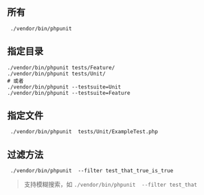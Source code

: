 ## 所有

` ./vendor/bin/phpunit`

## 指定目录

```
./vendor/bin/phpunit tests/Feature/
./vendor/bin/phpunit tests/Unit/
# 或者
./vendor/bin/phpunit --testsuite=Unit
./vendor/bin/phpunit --testsuite=Feature
```

## 指定文件

` ./vendor/bin/phpunit  tests/Unit/ExampleTest.php`

## 过滤方法

` ./vendor/bin/phpunit  --filter test_that_true_is_true`

> 支持模糊搜索，如 `./vendor/bin/phpunit  --filter test_that`

